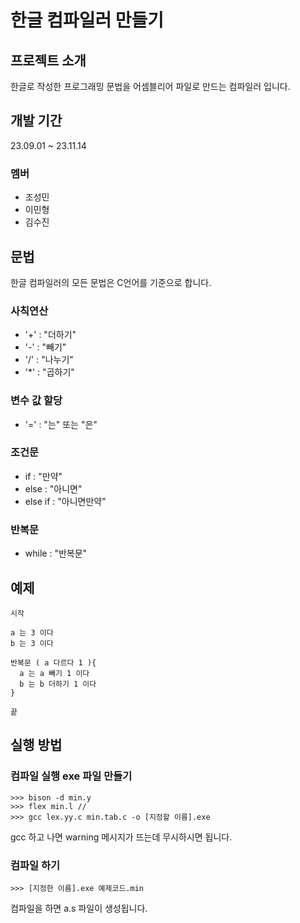 # 한글 컴파일러 만들기

## 프로젝트 소개
한글로 작성한 프로그래밍 문법을 어셈블리어 파일로 만드는 컴파일러 입니다.

## 개발 기간
23.09.01 ~ 23.11.14

### 멤버
 - 조성민
 - 이민형
 - 김수진

## 문법
한글 컴파일러의 모든 문법은 C언어를 기준으로 합니다. 

### 사칙연산
 - '+' : "더하기"
 - '-' : "빼기"
 - '/' : "나누기"
 - '*' : "곱하기"
### 변수 값 할당
 - '=' : "는" 또는 "은"
### 조건문
 - if : "만약"
 - else : "아니면"
 - else if : "아니면만약"
### 반복문
 - while : "반복문"

## 예제 
```
시작

a 는 3 이다
b 는 3 이다

반복문 ( a 다르다 1 ){
  a 는 a 빼기 1 이다
  b 는 b 더하기 1 이다
}

끝
```
## 실행 방법
### 컴파일 실행 exe 파일 만들기
```
>>> bison -d min.y
>>> flex min.l // 
>>> gcc lex.yy.c min.tab.c -o [지정할 이름].exe
```
gcc 하고 나면 warning 메시지가 뜨는데 무시하시면 됩니다.
### 컴파일 하기
```
>>> [지정한 이름].exe 예제코드.min
```
컴파일을 하면 a.s 파일이 생성됩니다.

